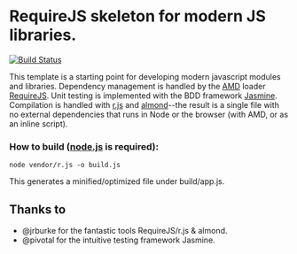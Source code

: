 # RequireJS skeleton for modern JS libraries.
[![Build Status](https://secure.travis-ci.org/tkellen/requirejs-library-skeleton.png)](http://travis-ci.org/[tkellen]/[requirejs-library-skeleton])

This template is a starting point for developing modern javascript modules and libraries.  Dependency management is handled by the [AMD](https://github.com/amdjs/amdjs-api/wiki/AMD) loader [RequireJS](https://github.com/jrburke/requirejs).  Unit testing is implemented with the BDD framework [Jasmine](https://github.com/pivotal/jasmine).  Compilation is handled with [r.js](https://github.com/jrburke/r.js) and [almond](https://github.com/jrburke/almond)--the result is a single file with no external dependencies that runs in Node or the browser (with AMD, or as an inline script).

### How to build ([node.js](http://nodejs.org/) is required):

```console
node vendor/r.js -o build.js
```
This generates a minified/optimized file under build/app.js.

## Thanks to

- @jrburke for the fantastic tools RequireJS/r.js & almond.
- @pivotal for the intuitive testing framework Jasmine.
